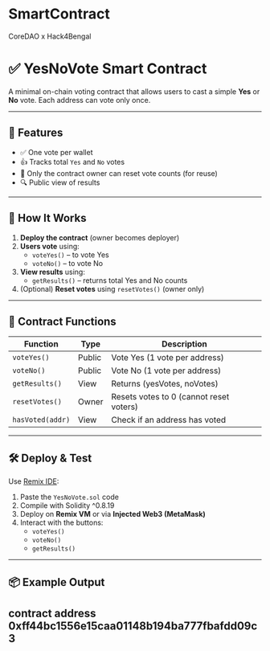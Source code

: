 # SmartContract
CoreDAO x Hack4Bengal

# ✅ YesNoVote Smart Contract

A minimal on-chain voting contract that allows users to cast a simple **Yes** or **No** vote. Each address can vote only once.

---

## 📝 Features

- ✅ One vote per wallet
- 👍 Tracks total `Yes` and `No` votes
- 🔐 Only the contract owner can reset vote counts (for reuse)
- 🔍 Public view of results

---

## 🚀 How It Works

1. **Deploy the contract** (owner becomes deployer)
2. **Users vote** using:
   - `voteYes()` – to vote Yes
   - `voteNo()` – to vote No
3. **View results** using:
   - `getResults()` – returns total Yes and No counts
4. (Optional) **Reset votes** using `resetVotes()` (owner only)

---

## 🔧 Contract Functions

| Function         | Type    | Description                             |
|------------------|---------|-----------------------------------------|
| `voteYes()`      | Public  | Vote Yes (1 vote per address)           |
| `voteNo()`       | Public  | Vote No (1 vote per address)            |
| `getResults()`   | View    | Returns (yesVotes, noVotes)             |
| `resetVotes()`   | Owner   | Resets votes to 0 (cannot reset voters) |
| `hasVoted(addr)` | View    | Check if an address has voted           |

---

## 🛠 Deploy & Test

Use [Remix IDE](https://remix.ethereum.org):

1. Paste the `YesNoVote.sol` code
2. Compile with Solidity ^0.8.19
3. Deploy on **Remix VM** or via **Injected Web3 (MetaMask)**
4. Interact with the buttons:
   - `voteYes()`
   - `voteNo()`
   - `getResults()`

---

## 📦 Example Output

## contract address	0xff44bc1556e15caa01148b194ba777fbafdd09c3

